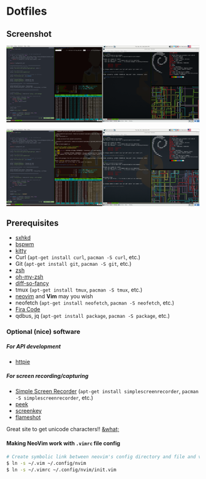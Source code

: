 # Dotfiles

## Screenshot

![desktop screenshot][screenshot-1]

![desktop screenshot][screenshot-2]

## Prerequisites
* [sxhkd]
* [bspwm]
* [kitty]
* Curl (`apt-get install curl`, `pacman -S curl`, etc.)
* Git (`apt-get install git`, `pacman -S git`, etc.)
* [zsh]
* [oh-my-zsh]
* [diff-so-fancy]
* tmux (`apt-get install tmux`, `pacman -S tmux`, etc.)
* [neovim] and **Vim** may you wish
* neofetch (`apt-get install neofetch`, `pacman -S neofetch`, etc.)
* [Fira Code][fira-code]
* qdbus, jq (`apt-get install package`, `pacman -S package`, etc.)

### Optional (nice) software

##### For API development
* [httpie]

##### For screen recording/capturing
* [Simple Screen Recorder][simple-screen-recorder] (`apt-get install simplescreenrecorder`, `pacman -S simplescreenrecorder`, etc.)
* [peek]
* [screenkey]
* [flameshot]

Great site to get unicode characters!! [&what;](http://www.amp-what.com)


#### Making NeoVim work with `.vimrc` file config
```sh
# Create symbolic link between neovim's config directory and file and vim's
$ ln -s ~/.vim ~/.config/nvim
$ ln -s ~/.vimrc ~/.config/nvim/init.vim
```

[bspwm]: https://github.com/baskerville/bspwm
[diff-so-fancy]: https://github.com/so-fancy/diff-so-fancy
[fira-code]: https://github.com/tonsky/FiraCode/wiki/Linux-instructions
[flameshot]: https://github.com/lupoDharkael/flameshot
[httpie]: https://github.com/jakubroztocil/httpie#installation
[kitty]: https://sw.kovidgoyal.net/kitty/
[neovim]: https://github.com/neovim/neovim/wiki/Installing-Neovim#linux
[oh-my-zsh]: https://github.com/robbyrussell/oh-my-zsh#basic-installation
[peek]: https://github.com/phw/peek
[screenkey]: https://github.com/wavexx/screenkey
[simple-screen-recorder]: http://www.maartenbaert.be/simplescreenrecorder/
[sxhkd]: https://github.com/baskerville/sxhkd
[zsh]: https://github.com/robbyrussell/oh-my-zsh/wiki/Installing-ZSH

[screenshot-1]: https://raw.githubusercontent.com/Charliiee/dotfiles/master/Screenshot-1.png "Workspace Screenshot"
[screenshot-2]: https://raw.githubusercontent.com/Charliiee/dotfiles/master/Screenshot-2.png "Workspace Screenshot 2"
